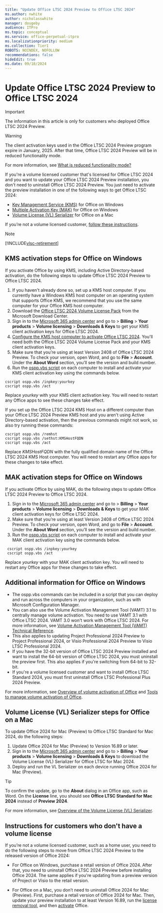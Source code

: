 ```yaml
---
title: "Update Office LTSC 2024 Preview to Office LTSC 2024"
ms.author: nwhite
author: nicholasswhite
manager: dougeby
audience: ITPro
ms.topic: conceptual
ms.service: office-perpetual-itpro
ms.localizationpriority: medium
ms.collection: Tier1
ROBOTS: NOINDEX, NOFOLLOW
recommendations: false
hideEdit: true
ms.date: 09/18/2024
---
```


# Update Office LTSC 2024 Preview to Office LTSC 2024

> [!IMPORTANT]
> The information in this article is only for customers who deployed Office LTSC 2024 Preview.

> [!WARNING]
> The client activation keys used in the Office LTSC 2024 Preview program expire in January, 2025. After that time, Office LTSC 2024 Preview will be in reduced functionality mode. 
>
> For more information, see [What is reduced functionality mode?](/microsoft-365-apps/licensing-activation/overview-licensing-activation-microsoft-365-apps#what-is-reduced-functionality-mode)

If you're a volume licensed customer that's licensed for Office LTSC 2024 and you want to update your Office LTSC 2024 Preview installation, you don't need to uninstall Office LTSC 2024 Preview. You just need to activate the preview installation in one of the following ways to get Office LTSC 2024:

- [Key Management Service (KMS)](#kms-activation-steps-for-office-on-windows) for Office on Windows
- [Multiple Activation Key (MAK)](#mak-activation-steps-for-office-on-windows) for Office on Windows
- [Volume License (VL) Serializer](#volume-license-vl-serializer-steps-for-office-on-a-mac) for Office on a Mac

If you’re not a volume licensed customer, [follow these instructions](#instructions-for-customers-who-dont-have-a-volume-license).

> [!NOTE]
> [!INCLUDE[vlsc-retirement](../../includes/vlsc-retired.md)]

## KMS activation steps for Office on Windows

If you activate Office by using KMS, including Active Directory-based activation, do the following steps to update Office LTSC 2024 Preview to Office LTSC 2024.

1. If you haven't already done so, set up a KMS host computer. If you currently have a Windows KMS host computer on an operating system that supports Office KMS, we recommend that you use the same computer for your Office KMS host computer.
2. Download the [Office LTSC 2024 Volume License Pack](https://www.microsoft.com/download/details.aspx?familyid=9f5da26b-1a3a-472f-a260-a02ad216811e) from the Microsoft Download Center.
3. Sign in to the [Microsoft 365 admin center](https://admin.microsoft.com/) and go to > **Billing** > **Your products** > **Volume licensing** > **Downloads & Keys** to get your KMS client activation keys for Office LTSC 2024.
4. [Configure the KMS host computer to activate Office LTSC 2024](../../volume-license-activation/configure-a-kms-host-computer-for-office.md). You'll need both the Office LTSC 2024 Volume License Pack and your KMS client activation keys.
5. Make sure that you’re using at least Version 2408 of Office LTSC 2024 Preview. To check your version, open Word, and go to **File** > **Account**. Under the **About Word** section, you’ll see the version and build number.
6. Run the [ospp.vbs script](../../volume-license-activation/tools-to-manage-volume-activation-of-office.md#the-osppvbs-script) on each computer to install and activate your KMS client activation key using the commands below.

```console
cscript ospp.vbs /inpkey:yourkey
cscript ospp.vbs /act
```
Replace *yourkey* with your KMS client activation key. You will need to restart any Office apps to see these changes take effect.

If you set up the Office LTSC 2024 KMS Host on a different computer than your Office LTSC 2024 Preview KMS host and you aren't using Active Directory-based activation, then the previous commands might not work, so also try running these commands:

```console
cscript ospp.vbs /remhst
cscript ospp.vbs /sethst:KMSHostFQDN
cscript ospp.vbs /act
```
Replace *KMSHostFQDN* with the fully qualified domain name of the Office LTSC 2024 KMS Host computer. You will need to restart any Office apps for these changes to take effect.

## MAK activation steps for Office on Windows

If you activate Office by using MAK, do the following steps to update Office LTSC 2024 Preview to Office LTSC 2024.

1. Sign in to the [Microsoft 365 admin center](https://admin.microsoft.com/) and go to > **Billing** > **Your products** > **Volume licensing** > **Downloads & Keys** to get your MAK client activation keys for Office LTSC 2024.
2. Make sure that you’re using at least Version 2408 of Office LTSC 2024 Preview. To check your version, open Word, and go to **File** > **Account**. Under the **About Word** section, you’ll see the version and build number.
3. Run the [ospp.vbs script](../../volume-license-activation/tools-to-manage-volume-activation-of-office.md#the-osppvbs-script) on each computer to install and activate your MAK client activation key using the commands below.

```console
 cscript ospp.vbs /inpkey:yourkey
 cscript ospp.vbs /act
```
Replace *yourkey* with your MAK client activation key. You will need to restart any Office apps for these changes to take effect.

## Additional information for Office on Windows

- The ospp.vbs commands can be included in a script that you can deploy and run across the computers in your organization, such as with Microsoft Configuration Manager.
- You can also use the Volume Activation Management Tool (VAMT) 3.1 to centrally manage volume activation. You need to use VAMT 3.1 with Office LTSC 2024. VAMT 3.0 won't work with Office LTSC 2024. For more information, see [Volume Activation Management Tool (VAMT) Technical Reference](/windows/deployment/volume-activation/volume-activation-management-tool).
- This also applies to updating Project Professional 2024 Preview to Project Professional 2024, or Visio Professional 2024 Preview to Visio LTSC Professional 2024.
- If you have the 32-bit version of Office LTSC 2024 Preview installed and want to install the 64-bit version of Office LTSC 2024, you must uninstall the preview first. This also applies if you're switching from 64-bit to 32-bit.
- If you're a volume licensed customer and want to install Office LTSC Standard 2024, you must first uninstall Office LTSC Professional Plus 2024 Preview.

For more information, see [Overview of volume activation of Office](../../volume-license-activation/plan-volume-activation-of-office.md) and [Tools to manage volume activation of Office](../../volume-license-activation/tools-to-manage-volume-activation-of-office.md).

## Volume License (VL) Serializer steps for Office on a Mac

To update Office 2024 for Mac (Preview) to Office LTSC Standard for Mac 2024, do the following steps:

1. Update Office 2024 for Mac (Preview) to Version 16.89 or later.
2. Sign in to the [Microsoft 365 admin center](https://admin.microsoft.com/) and go to > **Billing** > **Your products** > **Volume licensing** > **Downloads & Keys**  to download the Volume License (VL) Serializer for Office LTSC for Mac 2024.
3. Deploy and run the VL Serializer on each device running Office 2024 for Mac (Preview).

> [!TIP]
> To confirm the update, go to the **About** dialog in an Office app, such as Word. On the **License** line, you should see **Office LTSC Standard for Mac 2024** instead of **Preview 2024**.

For more information, see [Overview of the Volume License (VL) Serializer](/microsoft-365-apps/mac/volume-license-serializer.md).

## Instructions for customers who don't have a volume license

If you’re not a volume licensed customer, such as a home user, you need to do the following steps to move from Office LTSC 2024 Preview to the released version of Office 2024:

- For Office on Windows, purchase a retail version of Office 2024. After that, you need to uninstall Office LTSC 2024 Preview before installing Office 2024. The same applies if you're updating from a preview version of Project or Visio to the retail version.

- For Office on a Mac, you don’t need to uninstall Office 2024 for Mac (Preview). First, purchase a retail version of Office 2024 for Mac. Then, update your preview installation to at least Version 16.89, run the [license removal tool](https://support.microsoft.com/office/b032c0f6-a431-4dad-83a9-6b727c03b193), and then [activate](https://support.microsoft.com/office/7f6646b1-bb14-422a-9ad4-a53410fcefb2) Office.